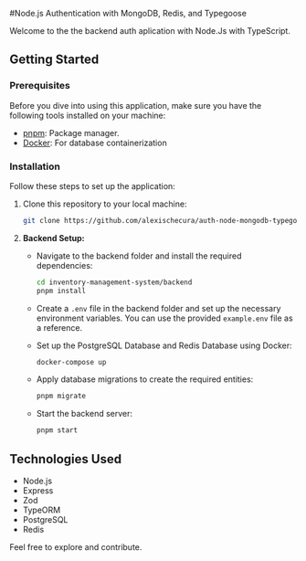 #Node.js Authentication with MongoDB, Redis, and Typegoose

Welcome to the the backend auth aplication with Node.Js with TypeScript.

## Getting Started

### Prerequisites

Before you dive into using this application, make sure you have the following tools installed on your machine:

- [pnpm](https://pnpm.io/): Package manager.
- [Docker](https://www.docker.com/): For database containerization

### Installation

Follow these steps to set up the application:

1. Clone this repository to your local machine:

   ```bash
   git clone https://github.com/alexischecura/auth-node-mongodb-typegoose.git
   ```

2. **Backend Setup:**

   - Navigate to the backend folder and install the required dependencies:

     ```bash
     cd inventory-management-system/backend
     pnpm install
     ```

   - Create a `.env` file in the backend folder and set up the necessary environment variables. You can use the provided `example.env` file as a reference.

   - Set up the PostgreSQL Database and Redis Database using Docker:

     ```bash
     docker-compose up
     ```

   - Apply database migrations to create the required entities:

     ```bash
     pnpm migrate
     ```

   - Start the backend server:

     ```bash
     pnpm start
     ```

## Technologies Used

- Node.js
- Express
- Zod
- TypeORM
- PostgreSQL
- Redis

Feel free to explore and contribute.

